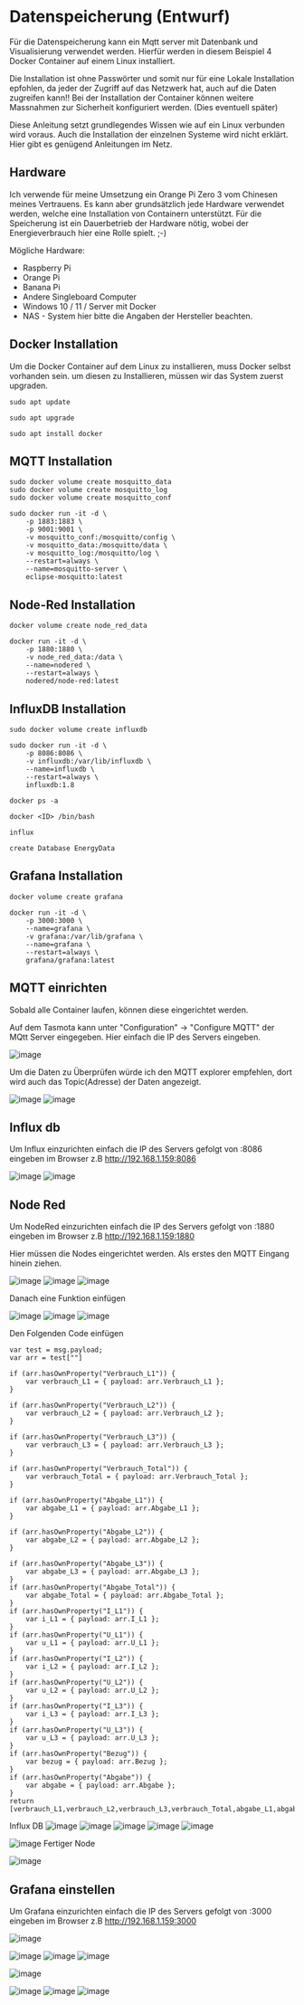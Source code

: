 # Datenspeicherung (Entwurf)
Für die Datenspeicherung kann ein Mqtt server mit Datenbank und Visualisierung verwendet werden. 
Hierfür werden in diesem Beispiel 4 Docker Container auf einem Linux installiert. 

Die Installation ist ohne Passwörter und somit nur für eine Lokale Installation epfohlen, da jeder der Zugriff auf das Netzwerk hat, auch auf die Daten zugreifen kann!!
Bei der Installation der Container können weitere Massnahmen zur Sicherheit konfiguriert werden. (Dies eventuell später)

Diese Anleitung setzt grundlegendes Wissen wie auf ein Linux verbunden wird voraus. 
Auch die Installation der einzelnen Systeme wird nicht erklärt. 
Hier gibt es genügend Anleitungen im Netz. 

## Hardware
Ich verwende für meine Umsetzung ein Orange Pi Zero 3 vom Chinesen meines Vertrauens. 
Es kann aber grundsätzlich jede Hardware verwendet werden, welche eine Installation von Containern unterstützt. 
Für die Speicherung ist ein Dauerbetrieb der Hardware nötig, wobei der Energieverbrauch hier eine Rolle spielt. ;-)

Mögliche Hardware:
* Raspberry Pi 
* Orange Pi 
* Banana Pi 
* Andere Singleboard Computer 
* Windows 10 / 11 / Server mit Docker 
* NAS - System hier bitte die Angaben der Hersteller beachten. 

## Docker Installation 
Um die Docker Container auf dem Linux zu installieren, muss Docker selbst vorhanden sein. um diesen zu Installieren, müssen wir das System zuerst upgraden.
```
sudo apt update
```
```
sudo apt upgrade
```
```
sudo apt install docker 
```
## MQTT Installation 
```
sudo docker volume create mosquitto_data
sudo docker volume create mosquitto_log
sudo docker volume create mosquitto_conf

sudo docker run -it -d \
	-p 1883:1883 \
	-p 9001:9001 \
	-v mosquitto_conf:/mosquitto/config \
	-v mosquitto_data:/mosquitto/data \
	-v mosquitto_log:/mosquitto/log \
	--restart=always \
	--name=mosquitto-server \
	eclipse-mosquitto:latest
```
## Node-Red Installation 
```
docker volume create node_red_data

docker run -it -d \
	-p 1880:1880 \
	-v node_red_data:/data \
	--name=nodered \
	--restart=always \
	nodered/node-red:latest
```

## InfluxDB Installation 
```
sudo docker volume create influxdb

sudo docker run -it -d \
	-p 8086:8086 \
	-v influxdb:/var/lib/influxdb \
	--name=influxdb \
	--restart=always \
	influxdb:1.8
```

```
docker ps -a
```
```
docker <ID> /bin/bash
```
```
influx 
```
```
create Database EnergyData 
```
## Grafana  Installation 
```
docker volume create grafana

docker run -it -d \
	-p 3000:3000 \
	--name=grafana \
	-v grafana:/var/lib/grafana \
	--name=grafana \
	--restart=always \
	grafana/grafana:latest
```

## MQTT einrichten
Sobald alle Container laufen, können diese eingerichtet werden. 

Auf dem Tasmota kann unter "Configuration" -> "Configure MQTT" der MQtt Server eingegeben. 
Hier einfach die IP des Servers eingeben. 

![image](https://github.com/ebsEnergieAG/SmartMeterSchnittstelle/assets/7451747/56a8985a-05d3-4a43-bbab-0c8ea8d8eef7)

Um die Daten zu Überprüfen würde ich den MQTT explorer empfehlen, dort wird auch das Topic(Adresse) der Daten angezeigt. 

![image](https://github.com/ebsEnergieAG/SmartMeterSchnittstelle/assets/7451747/5b66c6d8-3cc9-47ea-9b16-1bafb43e5f92)
![image](https://github.com/ebsEnergieAG/SmartMeterSchnittstelle/assets/7451747/be4fd094-e568-4c5b-bbe7-b2ee6b793b35)

## Influx db 
Um Influx einzurichten einfach die IP des Servers gefolgt von :8086 eingeben im Browser 
z.B http://192.168.1.159:8086

![image](https://github.com/ebsEnergieAG/SmartMeterSchnittstelle/assets/7451747/7cf0048e-9de7-4a94-8454-7aad26309027)
![image](https://github.com/ebsEnergieAG/SmartMeterSchnittstelle/assets/7451747/8b7d66b6-9bf1-4219-9dc8-0ba93630f6ee)



## Node Red 
Um NodeRed einzurichten einfach die IP des Servers gefolgt von :1880 eingeben im Browser 
z.B http://192.168.1.159:1880

Hier müssen die Nodes eingerichtet werden. 
Als erstes den MQTT Eingang hinein ziehen. 

![image](https://github.com/ebsEnergieAG/SmartMeterSchnittstelle/assets/7451747/02643b52-8e8c-4d36-89bf-2c6d3e3a9681)
![image](https://github.com/ebsEnergieAG/SmartMeterSchnittstelle/assets/7451747/a8c949c2-000b-429a-b002-cbabdac0cb24)
![image](https://github.com/ebsEnergieAG/SmartMeterSchnittstelle/assets/7451747/80301a00-f1b8-45a3-b62e-6c495347bd11)

Danach eine Funktion einfügen 

![image](https://github.com/ebsEnergieAG/SmartMeterSchnittstelle/assets/7451747/cd6876fd-0346-4e39-8910-8295ef0d2cac)
![image](https://github.com/ebsEnergieAG/SmartMeterSchnittstelle/assets/7451747/2d16b3b6-5f90-4eb1-82ef-1df459cc09ca)
![image](https://github.com/ebsEnergieAG/SmartMeterSchnittstelle/assets/7451747/0605bc95-fa24-49cd-b3d1-75b92b201848)

Den Folgenden Code einfügen 
```
var test = msg.payload;
var arr = test[""]

if (arr.hasOwnProperty("Verbrauch_L1")) {
    var verbrauch_L1 = { payload: arr.Verbrauch_L1 };
}

if (arr.hasOwnProperty("Verbrauch_L2")) {
    var verbrauch_L2 = { payload: arr.Verbrauch_L2 };
}

if (arr.hasOwnProperty("Verbrauch_L3")) {
    var verbrauch_L3 = { payload: arr.Verbrauch_L3 };
}

if (arr.hasOwnProperty("Verbrauch_Total")) {
    var verbrauch_Total = { payload: arr.Verbrauch_Total };
}

if (arr.hasOwnProperty("Abgabe_L1")) {
    var abgabe_L1 = { payload: arr.Abgabe_L1 };
}

if (arr.hasOwnProperty("Abgabe_L2")) {
    var abgabe_L2 = { payload: arr.Abgabe_L2 };
}

if (arr.hasOwnProperty("Abgabe_L3")) {
    var abgabe_L3 = { payload: arr.Abgabe_L3 };
}
if (arr.hasOwnProperty("Abgabe_Total")) {
    var abgabe_Total = { payload: arr.Abgabe_Total };
}
if (arr.hasOwnProperty("I_L1")) {
    var i_L1 = { payload: arr.I_L1 };
}
if (arr.hasOwnProperty("U_L1")) {
    var u_L1 = { payload: arr.U_L1 };
}
if (arr.hasOwnProperty("I_L2")) {
    var i_L2 = { payload: arr.I_L2 };
}
if (arr.hasOwnProperty("U_L2")) {
    var u_L2 = { payload: arr.U_L2 };
}
if (arr.hasOwnProperty("I_L3")) {
    var i_L3 = { payload: arr.I_L3 };
}
if (arr.hasOwnProperty("U_L3")) {
    var u_L3 = { payload: arr.U_L3 };
}
if (arr.hasOwnProperty("Bezug")) {
    var bezug = { payload: arr.Bezug };
}
if (arr.hasOwnProperty("Abgabe")) {
    var abgabe = { payload: arr.Abgabe };
}
return [verbrauch_L1,verbrauch_L2,verbrauch_L3,verbrauch_Total,abgabe_L1,abgabe_L2,abgabe_L3,abgabe_Total,i_L1,u_L1,i_L2,u_L2,i_L3,u_L3,bezug,abgabe];
```

Influx DB 
![image](https://github.com/ebsEnergieAG/SmartMeterSchnittstelle/assets/7451747/c8727075-a4bf-4903-9dc2-da57b2648525)
![image](https://github.com/ebsEnergieAG/SmartMeterSchnittstelle/assets/7451747/3235d226-6551-4bf5-a764-daff1e279c6f)
![image](https://github.com/ebsEnergieAG/SmartMeterSchnittstelle/assets/7451747/c9ae1b54-8043-42df-9cf0-ac4023beb246)
![image](https://github.com/ebsEnergieAG/SmartMeterSchnittstelle/assets/7451747/15d6e27a-8463-4337-a873-5c3477e91325)
![image](https://github.com/ebsEnergieAG/SmartMeterSchnittstelle/assets/7451747/3113dc18-6f56-48ea-bbaf-dde8307fe5d9)

![image](https://github.com/ebsEnergieAG/SmartMeterSchnittstelle/assets/7451747/5fad862a-8b4a-4287-8226-a0d9efe2bb26)
Fertiger Node

![image](https://github.com/ebsEnergieAG/SmartMeterSchnittstelle/assets/7451747/3b7e308d-ce4e-431d-989d-e9fb45b8d10a)

## Grafana einstellen 
Um Grafana einzurichten einfach die IP des Servers gefolgt von :3000 eingeben im Browser 
z.B http://192.168.1.159:3000

![image](https://github.com/ebsEnergieAG/SmartMeterSchnittstelle/assets/7451747/8434c10a-2c0d-4ad1-ae22-a3ef05890f7b)


![image](https://github.com/ebsEnergieAG/SmartMeterSchnittstelle/assets/7451747/6fef7a26-c30e-4d31-b203-b48280d7d940)
![image](https://github.com/ebsEnergieAG/SmartMeterSchnittstelle/assets/7451747/7bbca90b-c816-4497-b666-7d73592f00ff)
![image](https://github.com/ebsEnergieAG/SmartMeterSchnittstelle/assets/7451747/349f421c-be48-4099-8830-d9e284c0f2ae)

![image](https://github.com/ebsEnergieAG/SmartMeterSchnittstelle/assets/7451747/14d5425a-578e-4b37-909d-05de433bfe69)

![image](https://github.com/ebsEnergieAG/SmartMeterSchnittstelle/assets/7451747/0c1390b4-db52-49ff-b151-ee35fc8eb142)
![image](https://github.com/ebsEnergieAG/SmartMeterSchnittstelle/assets/7451747/af5607f9-a8ae-4a06-9d78-cb15bcde1c5a)
![image](https://github.com/ebsEnergieAG/SmartMeterSchnittstelle/assets/7451747/490ae787-73f4-42f1-a128-4d3e1fac761a)




